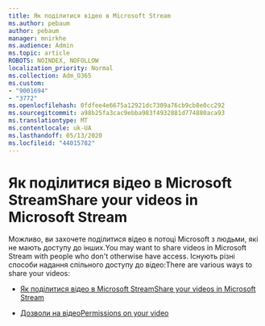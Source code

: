 ```yaml
---
title: Як поділитися відео в Microsoft Stream
ms.author: pebaum
author: pebaum
manager: mnirkhe
ms.audience: Admin
ms.topic: article
ROBOTS: NOINDEX, NOFOLLOW
localization_priority: Normal
ms.collection: Adm_O365
ms.custom:
- "9001694"
- "3772"
ms.openlocfilehash: 0fdfee4e6675a12921dc7309a76cb9cb8e0cc292
ms.sourcegitcommit: a98b25fa3cac9ebba983f4932881d774880aca93
ms.translationtype: MT
ms.contentlocale: uk-UA
ms.lasthandoff: 05/13/2020
ms.locfileid: "44015782"
---
```

# <a name="share-your-videos-in-microsoft-stream"></a><span data-ttu-id="84ef5-102">Як поділитися відео в Microsoft Stream</span><span class="sxs-lookup"><span data-stu-id="84ef5-102">Share your videos in Microsoft Stream</span></span>

<span data-ttu-id="84ef5-103">Можливо, ви захочете поділитися відео в потоці Microsoft з людьми, які не мають доступу до інших.</span><span class="sxs-lookup"><span data-stu-id="84ef5-103">You may want to share videos in Microsoft Stream with people who don't otherwise have access.</span></span> <span data-ttu-id="84ef5-104">Існують різні способи надання спільного доступу до відео:</span><span class="sxs-lookup"><span data-stu-id="84ef5-104">There are various ways to share your videos:</span></span>

- [<span data-ttu-id="84ef5-105">Як поділитися відео в Microsoft Stream</span><span class="sxs-lookup"><span data-stu-id="84ef5-105">Share your videos in Microsoft Stream</span></span>](https://docs.microsoft.com/stream/portal-share-video)

- [<span data-ttu-id="84ef5-106">Дозволи на відео</span><span class="sxs-lookup"><span data-stu-id="84ef5-106">Permissions on your video</span></span>](https://docs.microsoft.com/stream/portal-share-video#permissions-on-your-video)
